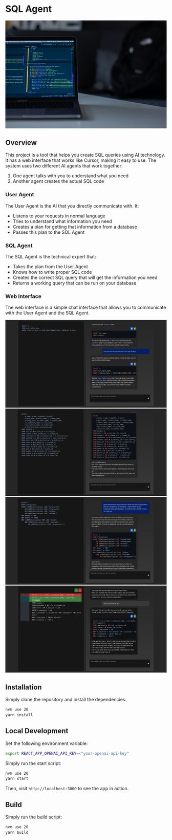 # SQL Agent

![wallpaper.jpg](./wallpaper.jpg)

## Overview

This project is a tool that helps you create SQL queries using AI technology. It has a web interface that works like Cursor, making it easy to use. The system uses two different AI agents that work together:

1. One agent talks with you to understand what you need
2. Another agent creates the actual SQL code

### User Agent

The User Agent is the AI that you directly communicate with. It:
- Listens to your requests in normal language
- Tries to understand what information you need
- Creates a plan for getting that information from a database
- Passes this plan to the SQL Agent

### SQL Agent

The SQL Agent is the technical expert that:
- Takes the plan from the User Agent
- Knows how to write proper SQL code
- Creates the correct SQL query that will get the information you need
- Returns a working query that can be run on your database

### Web Interface

The web interface is a simple chat interface that allows you to communicate with the User Agent and the SQL Agent.

![example1.png](./example1.png)
![example2.png](./example2.png)
![example3.png](./example3.png)
![example4.png](./example4.png)

## Installation

Simply clone the repository and install the dependencies:

```bash
nvm use 20
yarn install
```

## Local Development

Set the following environment variable:

```bash
export REACT_APP_OPENAI_API_KEY=<"your-openai-api-key"
```

Simply run the start script:

```bash
nvm use 20
yarn start
```

Then, visit `http://localhost:3000` to see the app in action.

## Build

Simply run the build script:

```bash
nvm use 20
yarn build
```